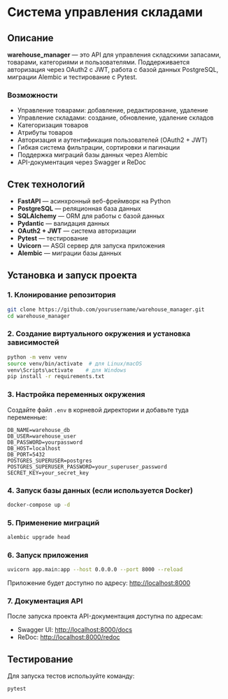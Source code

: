 # Система управления складами

## Описание
**warehouse_manager** — это API для управления складскими запасами, товарами, категориями и пользователями. Поддерживается авторизация через OAuth2 с JWT, работа с базой данных PostgreSQL, миграции Alembic и тестирование с Pytest.

### Возможности
- Управление товарами: добавление, редактирование, удаление
- Управление складами: создание, обновление, удаление складов
- Категоризация товаров
- Атрибуты товаров
- Авторизация и аутентификация пользователей (OAuth2 + JWT)
- Гибкая система фильтрации, сортировки и пагинации
- Поддержка миграций базы данных через Alembic
- API-документация через Swagger и ReDoc

## Стек технологий
- **FastAPI** — асинхронный веб-фреймворк на Python
- **PostgreSQL** — реляционная база данных
- **SQLAlchemy** — ORM для работы с базой данных
- **Pydantic** — валидация данных
- **OAuth2 + JWT** — система авторизации
- **Pytest** — тестирование
- **Uvicorn** — ASGI сервер для запуска приложения
- **Alembic** — миграции базы данных

## Установка и запуск проекта
### 1. Клонирование репозитория
```bash
git clone https://github.com/yourusername/warehouse_manager.git
cd warehouse_manager
```

### 2. Создание виртуального окружения и установка зависимостей
```bash
python -m venv venv
source venv/bin/activate  # для Linux/macOS
venv\Scripts\activate    # для Windows
pip install -r requirements.txt
```

### 3. Настройка переменных окружения
Создайте файл `.env` в корневой директории и добавьте туда переменные:
```env
DB_NAME=warehouse_db
DB_USER=warehouse_user
DB_PASSWORD=yourpassword
DB_HOST=localhost
DB_PORT=5432
POSTGRES_SUPERUSER=postgres
POSTGRES_SUPERUSER_PASSWORD=your_superuser_password
SECRET_KEY=your_secret_key
```

### 4. Запуск базы данных (если используется Docker)
```bash
docker-compose up -d
```

### 5. Применение миграций
```bash
alembic upgrade head
```

### 6. Запуск приложения
```bash
uvicorn app.main:app --host 0.0.0.0 --port 8000 --reload
```

Приложение будет доступно по адресу: [http://localhost:8000](http://localhost:8000)

### 7. Документация API
После запуска проекта API-документация доступна по адресам:
- Swagger UI: [http://localhost:8000/docs](http://localhost:8000/docs)
- ReDoc: [http://localhost:8000/redoc](http://localhost:8000/redoc)

## Тестирование
Для запуска тестов используйте команду:
```bash
pytest
```

